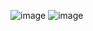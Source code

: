 ![image](https://github.com/user-attachments/assets/a14676c5-9df6-4c5a-9e19-7c19a6de3f69)
![image](https://github.com/user-attachments/assets/54471e76-4c9c-4f2f-aced-94e9d49c6f38)


